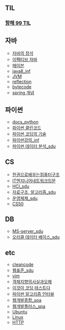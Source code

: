 ## TIL

<h3><a href="https://github.com/southoftheriver/TIL/blob/master/%EC%9E%A1%EB%8B%A4%ED%95%9CT%EB%81%8C/docs/%ED%95%AD%ED%95%B4/main.md"> 항해 99 TIL </a></h3>

## 자바
<ul type="circle">
 <li><a href="https://github.com/southoftheriver/TIL/tree/master/Book/%EC%9E%90%EB%B0%94%EC%9D%98%EC%A0%95%EC%84%9D"> 자바의 정석 </a></li>
<li><a href="https://github.com/southoftheriver/TIL/tree/master/Book/%EC%9D%B4%ED%8E%99%ED%8B%B0%EB%B8%8C%EC%9E%90%EB%B0%94"> 이펙티브 자바 </a></li>
<li><a href="https://github.com/southoftheriver/TIL/blob/master/Book/%EC%9E%90%EB%B0%94%EC%9B%B9%EA%B0%9C%EB%B0%9C/%EB%A9%94%EC%9D%B4%EB%B8%90.md"> 메이븐 </a></li>
<li> <a href="https://github.com/southoftheriver/TIL/blob/master/Lecture/java_inf/java8.md"> java8_inf </a></li>
<li> <a href="https://github.com/southoftheriver/TIL/blob/master/Lecture/java_inf/JVM%EC%9D%B4%ED%95%B4.md"> JVM </a></li>
<li> <a href="https://github.com/southoftheriver/TIL/blob/master/Lecture/java_inf/%EB%A6%AC%ED%94%8C%EB%9E%99%EC%85%98.md>"> reflection </a></li>
<li> <a href="https://github.com/southoftheriver/TIL/blob/master/Lecture/java_inf/%EB%B0%94%EC%9D%B4%ED%8A%B8%EC%BD%94%EB%93%9C.md"> bytecode </a></li>
<li> <a href="https://github.com/southoftheriver/TIL/blob/master/Lecture/spring_inf/%EA%B0%9C%EB%85%90%EC%A0%95%EB%A6%AC.md"> spring 개념 </a></li>
</ul>

## 파이썬
<ul type="circle">
<li> <a href="https://github.com/southoftheriver/TIL/tree/master/Book/docs.python"> docs_python </a></li>
<li> <a href="https://github.com/southoftheriver/TIL/tree/master/Book/%ED%8C%8C%EC%9D%B4%EC%8D%AC%ED%81%B4%EB%A6%B0%EC%BD%94%EB%93%9C"> 파이썬 클린코드 </a></li>
<li> <a href="https://github.com/southoftheriver/TIL/tree/master/Book/%ED%8C%8C%EC%9D%B4%EC%8D%AC%EC%BD%94%EB%94%A9%EC%9D%98%EA%B8%B0%EC%88%A0"> 파이썬 코딩의 기술 </a></li>
<li> <a href="https://github.com/southoftheriver/TIL/tree/master/Lecture/python_inf"> 파이썬강의_inf</a></li>
<li> <a href="https://github.com/southoftheriver/TIL/blob/master/Collegue/21-2/%ED%8C%8C%EC%9D%B4%EC%8D%AC%EB%8D%B0%EC%9D%B4%ED%84%B0%EB%B6%84%EC%84%9D.md"> 파이썬 데이터 분석_sdu </a></li>
</ul>

## CS
<ul type="circle">
<li> <a href="https://github.com/southoftheriver/TIL/tree/master/Book/%ED%95%9C%EA%B6%8C%EC%9C%BC%EB%A1%9C%EB%B0%B0%EC%9A%B0%EB%8A%94%EC%BB%B4%ED%93%A8%ED%84%B0%EA%B5%AC%EC%A1%B0%2C%ED%94%84%EB%A1%9C%EA%B7%B8%EB%9E%98%EB%B0%8D"> 한권으로배우는컴퓨터구조 </a></li>
<li> <a href="https://github.com/southoftheriver/TIL/tree/master/Book/IT%EC%97%94%EC%A7%80%EB%8B%88%EC%96%B4%EB%84%A4%ED%8A%B8%EC%9B%8C%ED%81%AC%EC%9E%85%EB%AC%B8"> IT엔지니어네트워크입문</a></li>
<li> <a href="https://github.com/southoftheriver/TIL/blob/master/Collegue/21-2/HCI.md"> HCI_sdu </a></li>
<li> <a href="https://github.com/southoftheriver/TIL/blob/master/Collegue/21-2/%EC%9E%90%EB%A3%8C%EA%B5%AC%EC%A1%B0%EC%99%80%20%EC%95%8C%EA%B3%A0%EB%A6%AC%EC%A6%98.md"> 자료구조, 알고리즘_sdu</a></li>
<li> <a href="https://github.com/southoftheriver/TIL/tree/master/Collegue/22-1/%EC%9A%B4%EC%98%81%EC%B2%B4%EC%A0%9C"> 운영체제_sdu </a></li>
<li> <a href="https://github.com/southoftheriver/TIL/blob/master/%EC%9E%A1%EB%8B%A4%ED%95%9CT%EB%81%8C/CS50.md"> CS50 </a></li>
</ul>

## DB
<ul type="circle">
<li> <a href="https://github.com/southoftheriver/TIL/tree/master/Collegue/22-1/%EB%8D%B0%EC%9D%B4%ED%84%B0%EB%B2%A0%EC%9D%B4%EC%8A%A4"> MS-server_sdu </a></li>
<li> <a href="https://github.com/southoftheriver/TIL/tree/master/Collegue/22-1/%EC%98%A4%EB%9D%BC%ED%81%B4%EB%8D%B0%EC%9D%B4%ED%84%B0%EB%B2%A0%EC%9D%B4%EC%8A%A4"> 오라클 데이터 베이스_sdu </a></li>

</ul>

## etc
<ul type="circle">
<li> <a href="https://github.com/southoftheriver/TIL/tree/master/Book/CleanCode"> cleancode </a></li>
<li> <a href="https://github.com/southoftheriver/TIL/tree/master/Collegue/22-1/%EC%9B%B9%ED%91%9C%EC%A4%80"> 웹표준_sdu</a></li>
<li> <a href="https://github.com/southoftheriver/TIL/tree/master/Book/practicalVim"> vim </a></li>
<li> <a href="https://github.com/southoftheriver/TIL/tree/master/Book/%EA%B0%9D%EC%B2%B4%EC%A7%80%ED%96%A5%EC%9D%98%EC%82%AC%EC%8B%A4%EA%B3%BC%EC%98%A4%ED%95%B4"> 객체지향의사실과오해 </a></li>
<li> <a href="https://github.com/southoftheriver/TIL/tree/master/Book/%EC%9D%B4%EA%B2%83%EC%9D%B4%EC%BD%94%EB%94%A9%ED%85%8C%EC%8A%A4%ED%8A%B8%EB%8B%A4"> 이것이 코딩 테스트다 </a></li>
<li> <a href="https://github.com/southoftheriver/TIL/tree/master/Book/%ED%8C%8C%EC%9D%B4%EC%8D%AC%EC%95%8C%EA%B3%A0%EB%A6%AC%EC%A6%98%EC%9D%B8%ED%84%B0%EB%B7%B0"> 파이썬 알고리즘 인터뷰</a></li>
<li> <a href="https://github.com/southoftheriver/TIL/tree/master/Lecture/%EC%9B%B9%EA%B0%9C%EB%B0%9C%EC%A2%85%ED%95%A9_spa"> 웹개발종합_spa </a></li>
<li> <a href="https://github.com/southoftheriver/TIL/tree/master/Lecture/%EC%9B%B9%EA%B0%9C%EB%B0%9C%ED%94%8C%EB%9F%AC%EC%8A%A4_spa"> 웹개발플러스_spa </a></li>
<li> <a href="https://github.com/southoftheriver/TIL/blob/master/Lecture/%EC%9D%B4%EA%B2%83%EC%9D%B4%EC%9A%B0%EB%B6%84%ED%88%AC%EB%A6%AC%EB%88%85%EC%8A%A4%EB%8B%A4/%EC%9A%B0%EB%B6%84%ED%88%AC%EB%A6%AC%EB%88%85%EC%8A%A4.md"> Ubuntu </a></li>
<li> <a href="https://github.com/southoftheriver/TIL/blob/master/%EC%9E%A1%EB%8B%A4%ED%95%9CT%EB%81%8C/Linux.md"> Linux </a></li>
<li> <a href="https://github.com/southoftheriver/TIL/blob/master/%EC%9E%A1%EB%8B%A4%ED%95%9CT%EB%81%8C/HTTP.md"> HTTP </a></li>

</ul>

